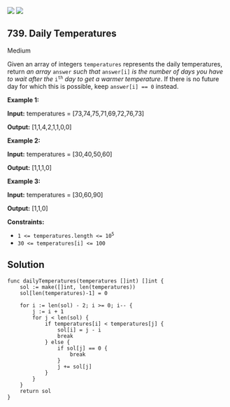 [![](https://img.shields.io/github/stars/javadev/LeetCode-in-All?label=Stars&style=flat-square)](https://github.com/javadev/LeetCode-in-All)
[![](https://img.shields.io/github/forks/javadev/LeetCode-in-All?label=Fork%20me%20on%20GitHub%20&style=flat-square)](https://github.com/javadev/LeetCode-in-All/fork)

## 739\. Daily Temperatures

Medium

Given an array of integers `temperatures` represents the daily temperatures, return _an array_ `answer` _such that_ `answer[i]` _is the number of days you have to wait after the_ <code>i<sup>th</sup></code> _day to get a warmer temperature_. If there is no future day for which this is possible, keep `answer[i] == 0` instead.

**Example 1:**

**Input:** temperatures = [73,74,75,71,69,72,76,73]

**Output:** [1,1,4,2,1,1,0,0]

**Example 2:**

**Input:** temperatures = [30,40,50,60]

**Output:** [1,1,1,0]

**Example 3:**

**Input:** temperatures = [30,60,90]

**Output:** [1,1,0]

**Constraints:**

*   <code>1 <= temperatures.length <= 10<sup>5</sup></code>
*   `30 <= temperatures[i] <= 100`

## Solution

```golang
func dailyTemperatures(temperatures []int) []int {
	sol := make([]int, len(temperatures))
	sol[len(temperatures)-1] = 0

	for i := len(sol) - 2; i >= 0; i-- {
		j := i + 1
		for j < len(sol) {
			if temperatures[i] < temperatures[j] {
				sol[i] = j - i
				break
			} else {
				if sol[j] == 0 {
					break
				}
				j += sol[j]
			}
		}
	}
	return sol
}
```
